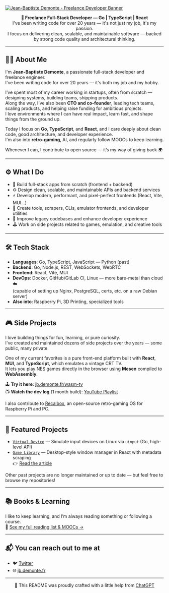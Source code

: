<a href="https://jb.demonte.fr/" target="_blank">
  <img src="https://demonte.fr/banner.webp" alt="Jean-Baptiste Demonte - Freelance Developer Banner" />
</a>

<p align="center">
  <strong>🚀 Freelance Full-Stack Developer — Go | TypeScript | React</strong><br/>
  I've been writing code for over 20 years — it's not just my job, it's my passion. <br/> 
  I focus on delivering clean, scalable, and maintainable software — backed by strong code quality and architectural thinking.
</p>

---

## 👨‍💻 About Me

I'm **Jean-Baptiste Demonte**, a passionate full-stack developer and freelance engineer.  
I've been writing code for over 20 years — it's both my job and my hobby.

I’ve spent most of my career working in startups, often from scratch — designing systems, building teams, shipping products.  
Along the way, I’ve also been **CTO and co-founder**, leading tech teams, scaling products, and helping raise funding for ambitious projects.  
I love environments where I can have real impact, learn fast, and shape things from the ground up.

Today I focus on **Go**, **TypeScript**, and **React**, and I care deeply about clean code, good architecture, and developer experience.  
I'm also into **retro-gaming**, AI, and regularly follow MOOCs to keep learning.  

Whenever I can, I contribute to open source — it’s my way of giving back 🌍

---

## ⚙️ What I Do

- 🔧 Build full-stack apps from scratch (frontend + backend)
- ⚙️ Design clean, scalable, and maintainable APIs and backend services
- ⚡ Develop modern, performant, and pixel-perfect frontends (React, Vite, MUI…)
- 🧰 Create tools, scrapers, CLIs, emulator frontends, and developer utilities
- 🧱 Improve legacy codebases and enhance developer experience
- 🕹️ Work on side projects related to games, emulation, and creative tools

---

## 🛠️ Tech Stack

- **Languages**: Go, TypeScript, JavaScript — Python (past)
- **Backend**: Go, Node.js, REST, WebSockets, WebRTC
- **Frontend**: React, Vite, MUI
- **DevOps**: Docker, GitHub/GitLab CI, Linux — more bare-metal than cloud ☁️  
  (capable of setting up Nginx, PostgreSQL, certs, etc. on a raw Debian server)
- **Also into**: Raspberry Pi, 3D Printing, specialized tools

---

## 🎮 Side Projects

I love building things for fun, learning, or pure curiosity.  
I've created and maintained dozens of side projects over the years — some public, many private.

One of my current favorites is a pure front-end platform built with **React**, **MUI**, and **TypeScript**, which emulates a vintage CRT TV.  
It lets you play NES games directly in the browser using **Mesen** compiled to **WebAssembly**.

🕹️ **Try it here**: [jb.demonte.fr/wasm-tv](https://jb.demonte.fr/wasm-tv)  
📺 **Watch the dev log** (1 month build): [YouTube Playlist](https://www.youtube.com/watch?v=2D-hpwQ9GpI&list=PLanKz10e7sIyxx8PWMDxf3mMb-0vX8RFo)

I also contribute to [Recalbox](https://www.recalbox.com/), an open-source retro-gaming OS for Raspberry Pi and PC.

---

## 🚀 Featured Projects

- [`Virtual Device`](https://github.com/jbdemonte/virtual-device) — Simulate input devices on Linux via `uinput` (Go, high-level API)
- [`Game Library`](https://github.com/jbdemonte/game-library-frontend) — Desktop-style window manager in React with metadata scraping  
  👉 [Read the article](https://dev.to/jbdemonte/create-a-window-manager-with-react-3mak)

Other past projects are no longer maintained or up to date — but feel free to browse my repositories!

---

## 📚 Books & Learning

I like to keep learning, and I’m always reading something or following a course.  
📖 [See my full reading list & MOOCs →](./books.md)

---

## 📬 You can reach out to me at

- 🐦 [Twitter](https://twitter.com/jbdemonte)
- 🌐 [jb.demonte.fr](https://jb.demonte.fr/)

---

<p align="center">
  🤖 This README was proudly crafted with a little help from <a href="https://openai.com/chatgpt" target="_blank">ChatGPT</a>
</p>
